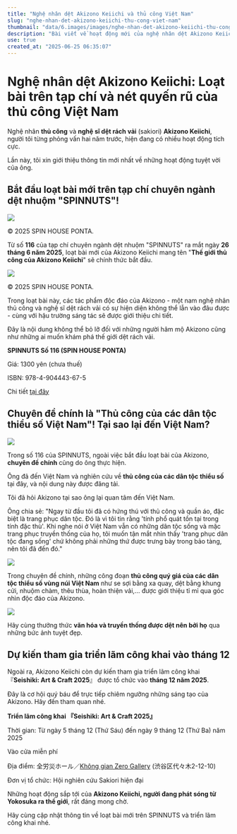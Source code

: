 ```yaml
---
title: "Nghệ nhân dệt Akizono Keiichi và thủ công Việt Nam"
slug: "nghe-nhan-det-akizono-keiichi-thu-cong-viet-nam"
thumbnail: "data/6.images/images/nghe-nhan-det-akizono-keiichi-thu-cong-viet-nam.webp"
description: "Bài viết về hoạt động mới của nghệ nhân dệt Akizono Keiichi bao gồm loạt bài trên tạp chí chuyên ngành và chuyên đề chính về thủ công mỹ nghệ của các dân tộc thiểu số Việt Nam."
use: true
created_at: "2025-06-25 06:35:07"
---
```


# Nghệ nhân dệt Akizono Keiichi: Loạt bài trên tạp chí và nét quyến rũ của thủ công Việt Nam

Nghệ nhân **thủ công** và **nghệ sĩ dệt rách vải** (sakiori) **Akizono Keiichi**, người tôi từng phỏng vấn hai năm trước, hiện đang có nhiều hoạt động tích cực.

Lần này, tôi xin giới thiệu thông tin mới nhất về những hoạt động tuyệt vời của ông.

## Bắt đầu loạt bài mới trên tạp chí chuyên ngành dệt nhuộm "SPINNUTS"!

![](/images/image-1750762770730.webp)

© 2025 SPIN HOUSE PONTA.

Từ số **116** của tạp chí chuyên ngành dệt nhuộm "SPINNUTS" ra mắt ngày **26 tháng 6 năm 2025**, loạt bài mới của Akizono Keiichi mang tên "**Thế giới thủ công của Akizono Keiichi**" sẽ chính thức bắt đầu.

![](/images/image-1750762801545.webp)

© 2025 SPIN HOUSE PONTA.

Trong loạt bài này, các tác phẩm độc đáo của Akizono - một nam nghệ nhân thủ công và nghệ sĩ dệt rách vải có sự hiện diện không thể lẫn vào đâu được - cùng với hậu trường sáng tác sẽ được giới thiệu chi tiết.

Đây là nội dung không thể bỏ lỡ đối với những người hâm mộ Akizono cũng như những ai muốn khám phá thế giới dệt rách vải.

**SPINNUTS Số 116 (SPIN HOUSE PONTA)**

Giá: 1300 yên (chưa thuế)

ISBN: 978-4-904443-67-5

Chi tiết [tại đây](https://spinhouse-ponta.jp/2025/06/22/spinnuts-116%E5%8F%B7/)

## Chuyên đề chính là "Thủ công của các dân tộc thiểu số Việt Nam"! Tại sao lại đến Việt Nam?

![](/images/image-1750763418022.webp)

Trong số 116 của SPINNUTS, ngoài việc bắt đầu loạt bài của Akizono, **chuyên đề chính** cũng do ông thực hiện.

Ông đã đến Việt Nam và nghiên cứu về **thủ công của các dân tộc thiểu số** tại đây, và nội dung này được đăng tải.

Tôi đã hỏi Akizono tại sao ông lại quan tâm đến Việt Nam.

Ông chia sẻ: "Ngay từ đầu tôi đã có hứng thú với thủ công và quần áo, đặc biệt là trang phục dân tộc. Đó là vì tôi tin rằng 'tính phổ quát tồn tại trong tính đặc thù'. Khi nghe nói ở Việt Nam vẫn có những dân tộc sống và mặc trang phục truyền thống của họ, tôi muốn tận mắt nhìn thấy 'trang phục dân tộc đang sống' chứ không phải những thứ được trưng bày trong bảo tàng, nên tôi đã đến đó."

![](/images/image-1750763777305.webp)

Trong chuyên đề chính, những công đoạn **thủ công quý giá của các dân tộc thiểu số vùng núi Việt Nam** như se sợi bằng xa quay, dệt bằng khung cửi, nhuộm chàm, thêu thùa, hoàn thiện vải,... được giới thiệu tỉ mỉ qua góc nhìn độc đáo của Akizono.

![](/images/image-1750763983507.webp)

Hãy cùng thưởng thức **văn hóa và truyền thống được dệt nên bởi họ** qua những bức ảnh tuyệt đẹp.

## Dự kiến tham gia triển lãm công khai vào tháng 12

Ngoài ra, Akizono Keiichi còn dự kiến tham gia triển lãm công khai 『**Seishiki: Art & Craft 2025**』 được tổ chức vào **tháng 12 năm 2025**.

Đây là cơ hội quý báu để trực tiếp chiêm ngưỡng những sáng tạo của Akizono. Hãy đến tham quan nhé.

**Triển lãm công khai 『Seishiki: Art & Craft 2025』**

Thời gian: Từ ngày 5 tháng 12 (Thứ Sáu) đến ngày 9 tháng 12 (Thứ Ba) năm 2025

Vào cửa miễn phí

Địa điểm: 全労災ホール／[Không gian Zero Gallery](https://www.spacezero.co.jp/) (渋谷区代々木2-12-10)

Đơn vị tổ chức: Hội nghiên cứu Sakiori hiện đại

Những hoạt động sắp tới của **Akizono Keiichi, người đang phát sóng từ Yokosuka ra thế giới**, rất đáng mong chờ.

Hãy cùng cập nhật thông tin về loạt bài mới trên SPINNUTS và triển lãm công khai nhé.
